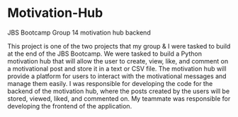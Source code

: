 # Motivation-Hub
JBS Bootcamp Group 14 motivation hub backend

This project is one of the two projects that my group & I were tasked to build at the end of the JBS Bootcamp.
We were tasked to build a Python motivation hub that will allow the user to create, view, like,  and comment on a motivational post and store it in a text or CSV file.
The motivation hub will provide a platform for users to interact with the motivational messages and manage them easily.
I was responsible for developing the code for the backend of the motivation hub, where the posts created by the users will be stored, viewed, liked, and commented on. 
My teammate was responsible for developing the frontend of the application.
